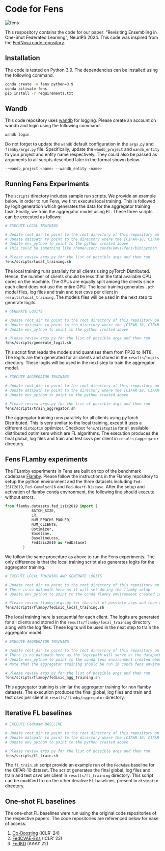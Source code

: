 # Code for Fens

![fens](https://github.com/user-attachments/assets/c2fa9b7c-1d74-4d55-96c1-9b85914a8f0e)

This respository contains the code for our paper: "Revisiting Ensembling in One-Shot Federated Learning", NeurIPS 2024. This code was inspired from the [FedNova code repository](https://github.com/JYWa/FedNova).

## Installation

The code is tested on Python 3.9. The dependencies can be installed using the following command.

```bash
conda create -n fens python=3.9
conda activate fens
pip install -r requirements.txt
```
## Wandb

This code repository uses [wandb](https://wandb.ai/) for logging. Please create an account on wandb and login using the following command.

```bash
wandb login
```

Do not forget to update the `wandb` default configuration in the `args.py` and `flamby/args.py` file. Specifically, update the `wandb_project` and `wandb_entity` to your project and entity name respectively. They could also be passed as arguments to all scripts described later in the format shown below.

```bash
--wandb_project <name> --wandb_entity <name>
```

## Running Fens Experiments

The `scripts` directory includes sample run scripts. We provide an example below. In order to run Fens, we first execute local training. This is followed by logit generation which generates the data for the aggregator training task. Finally, we train the aggregator model using FL. These three scripts can be executed as follows:

```bash
# EXECUTE LOCAL TRAINING

# Update root_dir to point to the root directory of this repository on your machine
# Update datapath to point to the directory where the [CIFAR-10, CIFAR-100, SVHN] dataset is stored on your machine
# Update env_python to point to the python created above
# This could be something like /home/user/.conda/envs/fens/bin/python

# Please review args.py for the list of possible args and then run
fens/scripts/local_training.sh
```

The local training runs parallely for all clients using pyTorch Distributed. Hence, the number of clients should be less than the total available CPU cores on the machine. The GPUs are equally split among the clients since each client does not use the entire GPU. The local training generates `.pth` model files, log files and train and test csvs per client in `results/local_training`. The models files will be used in the next step to generate logits.

```bash
# GENERATE LOGITS

# Update root_dir to point to the root directory of this repository on your machine
# Update datapath to point to the directory where the [CIFAR-10, CIFAR-100, SVHN] dataset is stored on your machine
# Update env_python to point to the python created above

# Please review args.py for the list of possible args and then run
fens/scripts/generate_logit.sh
``` 
This script first reads the models and quantises them from FP32 to INT8. The logits are then generated for all clients and stored in the `results/logits` directory. These logits will be used in the next step to train the aggregator model.

```bash
# EXECUTE AGGREGATOR TRAINING

# Update root_dir to point to the root directory of this repository on your machine
# Update datapath to point to the directory where the [CIFAR-10, CIFAR-100, SVHN] dataset is stored on your machine
# Update env_python to point to the python created above

# Please review args.py for the list of possible args and then run
fens/scripts/train_aggregator.sh
```

The aggregator training runs parallely for all clients using pyTorch Distributed. This is very similar to the local training, except it uses a different `distoptim` optimizer. Checkout `fens/distoptim` for all available distributed optimisers which are FL algorithms. The execution produces the final global, log files and train and test csvs per client in `results/aggregator` directory.

## Fens FLamby experiments

The FLamby experiments in Fens are built on top of the benchmark codebase [Flamby](https://github.com/owkin/FLamby). Please follow the instructions in the Flamby repository to setup the python environment and the three datasets including `Fed-ISIC2019`, `Fed-Camelyon16` and `Fed-Heart-Disease`. After the setup and activation of flamby conda environment, the following line should execute without errors. 

```python
from flamby.datasets.fed_isic2019 import (
            BATCH_SIZE,
            LR,
            NUM_EPOCHS_POOLED,
            NUM_CLIENTS,
            Optimizer,
            Baseline,
            BaselineLoss,
            FedIsic2019 as FedDataset
        )
``` 

We follow the same procedure as above to run the Fens experiments. The only difference is that the local training script also generates logits for the aggregator training. 

```bash
# EXECUTE LOCAL TRAINING AND GENERATE LOGITS

# Update root_dir to point to the root directory of this repository on your machine
# There is no datapath here as it will set during the flamby setup
# Update env_python to point to the conda flamby environment created in the flamby setup

# Please review flamby/args.py for the list of possible args and then run
fens/scripts/flamby/fedisic_local_training.sh
```

The local training here is sequential for each client. The logits are generated for all clients and stored in the `results/flamby/local_training` directory along with the log files. These logits will be used in the next step to train the aggregator model.

```bash
# EXECUTE AGGREGATOR TRAINING

# Update root_dir to point to the root directory of this repository on your machine
# There is no datapath here as the logitpath will serve as the datapath
# Update env_python to point to the conda fens environment created above
# Note that the aggregator training should be run in conda fens environment

# Please review args.py for the list of possible args and then run
fens/scripts/flamby/fedisic_agg_training.sh
```

This aggregator training is similar the aggregator training for non flamby datasets. The execution produces the final global, log files and train and test csvs per client in `results/flamby/aggregator` directory.

## Iterative FL baselines

```bash
# EXECUTE FedAdam BASELINE

# Update root_dir to point to the root directory of this repository on your machine
# Update datapath to point to the directory where the [CIFAR-10, CIFAR-100, SVHN] dataset is stored on your machine
# Update env_python to point to the python created above

# Please review args.py for the list of possible args and then run
fens/scripts/fl_train.sh
```

The `fl_train.sh` script provide an example run of the `FedAdam` baseline for the CIFAR-10 dataset. The script generates the final global, log files and train and test csvs per client in `results/fl_training` directory. This script can be modified to run the other iterative FL baselines, present in `distoptim` directory.

## One-shot FL baselines

The one-shot FL baselines were run using the original code repositories of the respective papers. The code repositories are referenced below for ease of access. 

1. [Co-Boosting](https://github.com/rong-dai/Co-Boosting) (ICLR' 24)
2. [FedCVAE-Ens](https://github.com/ceh-2000/fed_cvae) (ICLR' 23)
3. [FedKD](https://github.com/gong-xuan/FedKD) (AAAI' 22)
